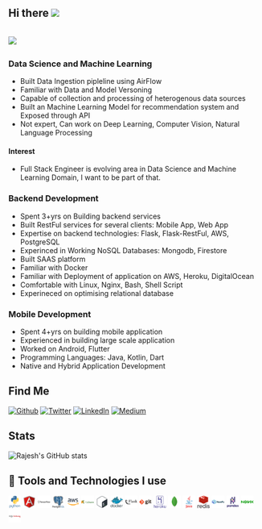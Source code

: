 ## Hi there <img src="https://media.giphy.com/media/hvRJCLFzcasrR4ia7z/giphy.gif" width="25px">

## <img src="https://media.giphy.com/media/llKJGxQ1ESmac/giphy.gif" width="60px">

### Data Science and Machine Learning
- Built Data Ingestion pipleline using AirFlow
- Familiar with Data and Model Versoning
- Capable of collection and processing of heterogenous data sources
- Built an Machine Learning Model for recommendation system and Exposed through API
- Not expert, Can work on Deep Learning, Computer Vision, Natural Language Processing

#### Interest
- Full Stack Engineer is evolving area in Data Science and Machine Learning Domain, I want to be part of that.

### Backend Development
- Spent 3+yrs on Building backend services
- Built RestFul services for several clients: Mobile App, Web App
- Expertise on backend technologies: Flask, Flask-RestFul, AWS, PostgreSQL
- Experinced in Working NoSQL Databases: Mongodb, Firestore
- Built SAAS platform
- Familiar with Docker
- Familiar with Deployment of application on AWS, Heroku, DigitalOcean
- Comfortable with Linux, Nginx, Bash, Shell Script
- Experineced on optimising relational database

### Mobile Development
- Spent 4+yrs on building mobile application
- Experienced in building large scale application 
- Worked on Android, Flutter
- Programming Languages: Java, Kotlin, Dart
- Native and Hybrid Application Development

## Find Me
<p><a href="https://github.com/khadkarajesh" target="_blank"><img alt="Github" src="https://img.shields.io/badge/GitHub-%2312100E.svg?&style=for-the-badge&logo=Github&logoColor=white" /></a> <a href="https://twitter.com/rajesh_k_khadka" target="_blank"><img alt="Twitter" src="https://img.shields.io/badge/twitter-%231DA1F2.svg?&style=for-the-badge&logo=twitter&logoColor=white" /></a> <a href="https://www.linkedin.com/in/rajeshkhadka/" target="_blank"><img alt="LinkedIn" src="https://img.shields.io/badge/linkedin-%230077B5.svg?&style=for-the-badge&logo=linkedin&logoColor=white" /></a> <a href="https://medium.com/@rajesh_khadka" target="_blank"><img alt="Medium" src="https://img.shields.io/badge/medium-%2312100E.svg?&style=for-the-badge&logo=medium&logoColor=white" /></a>
</p>

## Stats

![Rajesh's GitHub stats](https://github-readme-stats.vercel.app/api?username=khadkarajesh)

<h2>🚀 Tools and Technologies I use</h2>
<p align="left">
<img src="https://raw.githubusercontent.com/devicons/devicon/2ae2a900d2f041da66e950e4d48052658d850630/icons/python/python-original-wordmark.svg" alt="Python" width="25" height="25" />
<img src="https://raw.githubusercontent.com/devicons/devicon/master/icons/angularjs/angularjs-original.svg" alt="angular-js" width="25" height="25" />
<img src="https://raw.githubusercontent.com/devicons/devicon/2ae2a900d2f041da66e950e4d48052658d850630/icons/tensorflow/tensorflow-line-wordmark.svg" alt="Tensorflow" width="25" height="25" />
<img src="https://raw.githubusercontent.com/devicons/devicon/2ae2a900d2f041da66e950e4d48052658d850630/icons/postgresql/postgresql-original-wordmark.svg" alt="Postgresql" width="25" height="25" />
<img src="https://raw.githubusercontent.com/github/explore/80688e429a7d4ef2fca1e82350fe8e3517d3494d/topics/aws/aws.png" alt="aws" width="25" height="25" />
<img src="https://raw.githubusercontent.com/devicons/devicon/2ae2a900d2f041da66e950e4d48052658d850630/icons/pycharm/pycharm-original-wordmark.svg" alt="Pycharm" width="25" height="25" />
<img src="https://github.com/devicons/devicon/blob/master/icons/bash/bash-original.svg" alt="bash" width="25" height="25" />
<img src="https://github.com/devicons/devicon/blob/master/icons/docker/docker-original-wordmark.svg" alt="Docker" width="25" height="25" />
<img src="https://raw.githubusercontent.com/devicons/devicon/2ae2a900d2f041da66e950e4d48052658d850630/icons/flask/flask-original-wordmark.svg" alt="Flask" width="25" height="25" />
<img src="https://raw.githubusercontent.com/devicons/devicon/2ae2a900d2f041da66e950e4d48052658d850630/icons/git/git-original-wordmark.svg" alt="Github" width="25" height="25" />
<img src="https://raw.githubusercontent.com/devicons/devicon/2ae2a900d2f041da66e950e4d48052658d850630/icons/heroku/heroku-original-wordmark.svg" alt="Heroku" width="25" height="25" />
<img src="https://raw.githubusercontent.com/devicons/devicon/master/icons/mongodb/mongodb-original.svg" alt="mongodb" width="25" height="25" />
<img src="https://raw.githubusercontent.com/devicons/devicon/2ae2a900d2f041da66e950e4d48052658d850630/icons/java/java-original-wordmark.svg" alt="Java" width="25" height="25" />
<img src="https://raw.githubusercontent.com/devicons/devicon/master/icons/redis/redis-original-wordmark.svg" alt="redis" width="25" height="25" />
<img src="https://raw.githubusercontent.com/devicons/devicon/2ae2a900d2f041da66e950e4d48052658d850630/icons/numpy/numpy-original-wordmark.svg" alt="Numpy" width="25" height="25" />
<img src="https://raw.githubusercontent.com/devicons/devicon/2ae2a900d2f041da66e950e4d48052658d850630/icons/pandas/pandas-original-wordmark.svg" alt="Pandas" width="25" height="25" />
<img src="https://raw.githubusercontent.com/devicons/devicon/master/icons/nginx/nginx-original.svg" alt="nginx" width="25" height="25" />
<img src="https://raw.githubusercontent.com/devicons/devicon/2ae2a900d2f041da66e950e4d48052658d850630/icons/sqlalchemy/sqlalchemy-original-wordmark.svg" alt="SQLAlchemy" width="25" height="25" />
</p>
